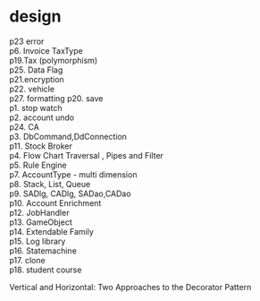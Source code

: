 # design
p23 error <br>
p6. Invoice TaxType  <br>
p19.Tax (polymorphism) <br>
p25. Data Flag <br>
p21.encryption <br>
p22. vehicle<br>
p27. formatting
p20. save<br>
p1. stop watch <br>
p2. account undo <br>
p24. CA<br>
p3. DbCommand,DdConnection<br>
p11. Stock Broker<br>
p4. Flow Chart Traversal ,  Pipes and Filter<br>
p5. Rule Engine<br>
p7. AccountType - multi dimension <br>
p8. Stack, List, Queue<br>
p9. SADlg, CADlg, SADao,CADao<br>
p10. Account Enrichment <br>
p12. JobHandler<br>
p13. GameObject <br>
p14. Extendable Family<br>
p15. Log library<br>
p16. Statemachine<br>
p17. clone<br>
p18. student course<br>


Vertical and Horizontal: Two Approaches to the Decorator Pattern
